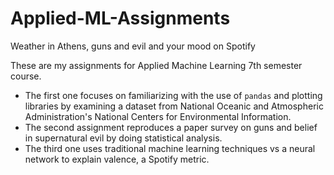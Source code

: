 # Applied-ML-Assignments
Weather in Athens, guns and evil and your mood on Spotify

These are my assignments for Applied Machine Learning 7th semester course.

- The first one focuses on familiarizing with the use of `pandas` and plotting libraries by examining a dataset from National Oceanic and Atmospheric Administration's National Centers for Environmental Information.
- The second assignment reproduces a paper survey on guns and belief in supernatural evil by doing statistical analysis.
- The third one uses traditional machine learning techniques vs a neural network to explain valence, a Spotify metric.
